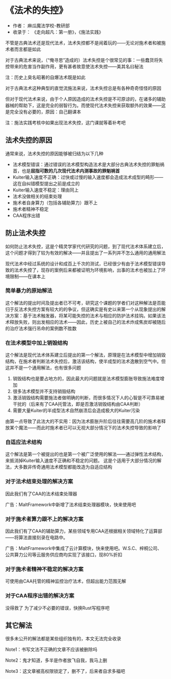 # 《法术的失控》

<!--恭喜你发现了这个彩蛋-->

- 作者： 麻瓜魔法学校-教研部<!--刘冬（氡）临（凝）-->
- 收录于： 《走向超凡：第一册》，《施法实践》

不管是古典法术还是现代法术，法术失控都不是闹着玩的——无论对施术者和被施术者而言都是如此

对于古典法术来说，（“俺寻思”造成的）法术失控是个很常见的事：一些蠢货将失控带来的危害当作副作用，更有甚者故意使法术失控——美其名曰秘法

注：历史上臭名昭著的自爆法术既是如此

对于古典法术这种典型的直觉流<!--绿皮-->施法来说，法术失控总是有各种奇奇怪怪的原因

但对于现代法术来说，由于个人原因造成的法术失控是不可原谅的，在诸多的辅助器械的帮助下，这是完全的弱智行为。而使现代法术失控来获取额外的效果——这是完全没有必要的，原因：自己翻课本

注：施法实践考核中如果出现法术失控，这门课就等着补考吧

## 法术失控的原因

通常来说，法术失控的原因能够被归结为以下几种

- 法术模型错误：通过错误的法术模型构造法术是大部分古典法术失控的罪魁祸首，也是**屈指可数的几次现代法术内测事故的罪魁祸首**
- Kuiter输入速度不正确：过快或过慢的输入速度都会造成法术成型的畸形——这在自纠错模型提出之前是成立的
- Kuiter输入速度不稳定：理由同上
- 法术没做相关的结束处理
- 施术者自身算力（包括各辅助算力）跟不上
- 施术者精神不稳定
- CAA程序出错

## 防止法术失控

如何防止法术失控，这是个精灵学家代代研究的问题，到了现代法术体系建立后，这个问题才得到了较为有效的解决——并且提出了一系列并不怎么通用的通用解法

现代法术中经过系统的设计和成百上千次的测试，已经很少有由于法术模型错误导致的法术失控了，现存的案例后来都被证明为环境影响，出事的法术也被加上了环境限制——在课本上

### 简单暴力的原始解法

这个解法的提出时间及提出者已不可考，研究这个课题的学者们对这种解法是否能归于反法术失控方案有较大的的争议，但这确实是有史以来第一个从现象提出的解决方案：基于法术触发器，将某可能失控的法术与相应的防护法术挂钩。如果该法术释放失败，则出发相应的法术——因此，历史上被自己的法术炸成焦炭却被随后的治疗法术强行吊命的案例数不胜数

### 在法术模型中加上销毁结构

这个解法是现代法术体系建立后提出的第一个解法，原理是在法术模型中增加销毁结构，在施术者判断法术失控后，激活该结构，使半成型的法术逸散到空气中。但这并不是一个通用解法，也有很多问题

1. 销毁结构也是要占地方的，因此最大的问题就是法术模型膨胀导致施法难度增加
2. 很多法术模型并不支持销毁结构
3. 激活销毁结构需要施法者做明确的判断，而很多情况下人的心智是不可靠易被干扰的（后来有了CAA托管法，即是否激活销毁结构由CAA判断）
4. 需要大量Kuiter的半成型法术自然崩溃后会造成极大的Kuiter污染

由第一点导致了此法大的不实用：因为法术膨胀升阶后往往需要高几阶的施术者释放某个魔法——而此时施术者已可以无视大部分情况下的法术失控导致的影响了

### 自适应法术结构

这个解法是第一个被提出的也是第一个被广泛使用的解法——通过弹性法术结构，来抵消掉Kuiter输入速度不正确和不稳定的问题。
这是个适用于大部分情况的解法，大多数非传奇通用法术模型都能改造为自适应结构

### 对于法术结束处理的解决方案

因此我们有了CAA的法术结束处理器

广告：MaltFramework中新增了法术结束处理器模块，快来使用吧

### 对于施术者算力跟不上的解决方案

因此我们有了CAA的辅助算力，某些领域专用CAA还根据相关领域特化了运算部——将算法直接刻录在电路中。

广告：MaltFramework中集成了云计算模块，快来使用吧。W.S.C、梓桐公司、公共算力公司等云服务供应商均实现了该接口，现80%折扣

### 对于施术者精神不稳定的解决方案

可使用由CAA托管的精神监控治疗法术，但超出能力范围无解

### 对于CAA程序出错的解决方案

没得救了
为了减少不必要的错误，快换Rust写程序吧

## 其它解法

很多未公开的解法都是某些组织独有的，本文无法完全收录<!--其实是我还没想好-->

Note1：书写文法不正确的文章不应该被删除吗

Note2：鬼才知道，多半是作者放飞自我，我马上删

Note3：这文章被高权限锁定了，删不了，后来者自求多福吧